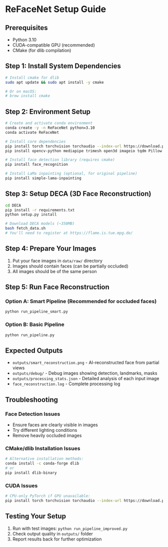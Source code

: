 # ReFaceNet Setup Guide

## Prerequisites
- Python 3.10
- CUDA-compatible GPU (recommended)
- CMake (for dlib compilation)

## Step 1: Install System Dependencies
```bash
# Install cmake for dlib
sudo apt update && sudo apt install -y cmake

# Or on macOS:
# brew install cmake
```

## Step 2: Environment Setup
```bash
# Create and activate conda environment
conda create -y -n ReFaceNet python=3.10
conda activate ReFaceNet

# Install core dependencies
pip install torch torchvision torchaudio --index-url https://download.pytorch.org/whl/cu118
pip install opencv-python mediapipe trimesh open3d imageio tqdm Pillow numpy

# Install face detection library (requires cmake)
pip install face_recognition

# Install LaMa inpainting (optional, for original pipeline)
pip install simple-lama-inpainting
```

## Step 3: Setup DECA (3D Face Reconstruction)
```bash
cd DECA
pip install -r requirements.txt
python setup.py install

# Download DECA models (~350MB)
bash fetch_data.sh
# You'll need to register at https://flame.is.tue.mpg.de/
```

## Step 4: Prepare Your Images
1. Put your face images in `data/raw/` directory
2. Images should contain faces (can be partially occluded)
3. All images should be of the same person

## Step 5: Run Face Reconstruction

### Option A: Smart Pipeline (Recommended for occluded faces)
```bash
python run_pipeline_smart.py
```

### Option B: Basic Pipeline  
```bash
python run_pipeline.py
```

## Expected Outputs
- `outputs/smart_reconstruction.png` - AI-reconstructed face from partial views
- `outputs/debug/` - Debug images showing detection, landmarks, masks
- `outputs/processing_stats.json` - Detailed analysis of each input image
- `face_reconstruction.log` - Complete processing log

## Troubleshooting

### Face Detection Issues
- Ensure faces are clearly visible in images
- Try different lighting conditions
- Remove heavily occluded images

### CMake/dlib Installation Issues
```bash
# Alternative installation methods:
conda install -c conda-forge dlib
# or
pip install dlib-binary
```

### CUDA Issues
```bash
# CPU-only PyTorch if GPU unavailable:
pip install torch torchvision torchaudio --index-url https://download.pytorch.org/whl/cpu
```

## Testing Your Setup
1. Run with test images: `python run_pipeline_improved.py`
2. Check output quality in `outputs/` folder
3. Report results back for further optimization
